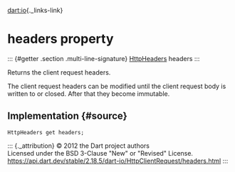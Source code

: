 [dart:io](../../dart-io/dart-io-library){._links-link}

headers property
================

::: {#getter .section .multi-line-signature}
[HttpHeaders](../httpheaders-class) headers
:::

Returns the client request headers.

The client request headers can be modified until the client request body
is written to or closed. After that they become immutable.

Implementation {#source}
--------------

``` {.language-dart data-language="dart"}
HttpHeaders get headers;
```

::: {._attribution}
© 2012 the Dart project authors\
Licensed under the BSD 3-Clause \"New\" or \"Revised\" License.\
<https://api.dart.dev/stable/2.18.5/dart-io/HttpClientRequest/headers.html>
:::
